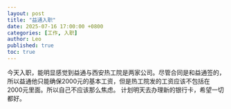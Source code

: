 ```yaml
---
layout: post
title: "益通入职"
date: 2025-07-16 17:00:00 +0800
categories: [工作, 入职]
author: Leo
published: true
toc: true
---
```


今天入职，能明显感觉到益通与西安热工院是两家公司。尽管合同是和益通签的，所以益通他只能确保2000元的基本工资，但是热工院发的工资应该不包括在2000元里面。所以自己不应该那么焦虑。
计划明天去办理新的银行卡，希望一切都好。
